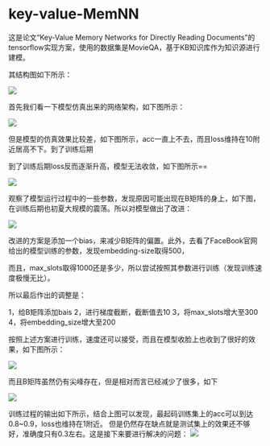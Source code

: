 # key-value-MemNN

这是论文“Key-Value Memory Networks for Directly Reading Documents”的tensorflow实现方案，使用的数据集是MovieQA，基于KB知识库作为知识源进行建模。

其结构图如下所示：

![](https://i.imgur.com/9kpH8sY.png)

首先我们看一下模型仿真出来的网络架构，如下图所示：

![](https://i.imgur.com/vkhSM7o.png)

但是模型的仿真效果比较差，如下图所示，acc一直上不去，而且loss维持在10附近居高不下。到了训练后期

到了训练后期loss反而逐渐升高，模型无法收敛，如下图所示==

![](https://i.imgur.com/CtukUD9.png)

观察了模型运行过程中的一些参数，发现原因可能出现在B矩阵的身上，如下图，在训练后期也初夏大规模的震荡。所以对模型做出了改进：

![](https://i.imgur.com/3MOZrMe.png)

改进的方案是添加一个bias，来减少B矩阵的偏置。此外，去看了FaceBook官网给出的模型训练的参数，发现embedding-size取得500，

而且，max_slots取得1000还是多少，所以尝试按照其参数进行训练（发现训练速度极慢无比）。

所以最后作出的调整是：

1，给B矩阵添加bais
2，进行梯度截断，截断值去10
3，将max_slots增大至300
4，将embedding_size增大至200

按照上述方案进行训练，速度还可以接受，而且在模型收脸上也收到了很好的效果，如下图所示：

![](https://i.imgur.com/1V9naa8.png)

而且B矩阵虽然仍有尖峰存在，但是相对而言已经减少了很多，如下

![](https://i.imgur.com/UAs0U4Q.png)

训练过程的输出如下所示，结合上图可以发现，最起码训练集上的acc可以到达0.8~0.9，loss也维持在1附近。
但是仍然存在缺点就是测试集上的效果还不够好，准确度只有0.3左右。这是接下来要进行解决的问题：
![](https://i.imgur.com/3a43lWe.png)
